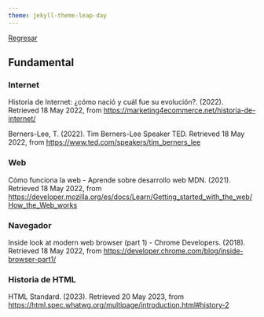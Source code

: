 ```yaml
---
theme: jekyll-theme-leap-day
---
```


[Regresar](/DAWM/)

## Fundamental

### Internet

Historia de Internet: ¿cómo nació y cuál fue su evolución?. (2022). Retrieved 18 May 2022, from https://marketing4ecommerce.net/historia-de-internet/

Berners-Lee, T. (2022). Tim Berners-Lee  Speaker  TED. Retrieved 18 May 2022, from https://www.ted.com/speakers/tim_berners_lee

### Web

Cómo funciona la web - Aprende sobre desarrollo web  MDN. (2021). Retrieved 18 May 2022, from https://developer.mozilla.org/es/docs/Learn/Getting_started_with_the_web/How_the_Web_works

### Navegador

Inside look at modern web browser (part 1) - Chrome Developers. (2018). Retrieved 18 May 2022, from https://developer.chrome.com/blog/inside-browser-part1/

### Historia de HTML

HTML Standard. (2023). Retrieved 20 May 2023, from https://html.spec.whatwg.org/multipage/introduction.html#history-2